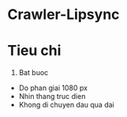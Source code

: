 # Crawler-Lipsync

# Tieu chi

1. Bat buoc
- Do phan giai 1080 px
- Nhin thang truc dien 
- Khong di chuyen dau qua dai 

